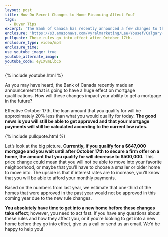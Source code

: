 ```yaml
---
layout: post
title: How Do Recent Changes to Home Financing Affect You?
tags:
  - Buyer Tips
excerpt: 'The Bank of Canada has recently announced a few changes to the rules for mortgage qualifications. What do these changes mean for you? I’d like to break down these new rules today and explain how they may affect your future home purchase. The good news is that these new rules don’t go into effect until October 17th, so you still have time to get into the home you want—you’ll just have to act fast! For the full breakdown of these changes, watch this short video.'
enclosure: 'https://s3.amazonaws.com/vyralmarketing/Lee+Yousef/Calgary+Real+Estate+What+new+mortgage+rules+mean+for+you.mp4'
pullquote: These rules go into effect after October 17th.
enclosure_type: video/mp4
enclosure_time:
use_youtube_image: true
youtube_alternate_image:
youtube_code: eyIXvmLlbCo
---
```



{% include youtube.html %}

As you may have heard, the Bank of Canada recently made an announcement that is going to have a huge effect on mortgage qualifications. How will these changes impact your ability to get a mortgage in the future?

Effective October 17th, the loan amount that you qualify for will be approximately 20% less than what you would qualify for today. **The good news is you will still be able to get approved and that your mortgage payments will still be calculated according to the current low rates.**

{% include pullquote.html %}

Let’s look at the big picture. **Currently, if you qualify for a $647,000 mortgage and you wait until after October 17th to secure a firm offer on a home, the amount that you qualify for will decrease to $500,000.** This price change could mean that you will not be able to move into your favorite neighborhood, or maybe that you’ll have to choose a smaller or older home to move into. The upside is that if interest rates are to increase, you’ll know that you will be able to afford your monthly payments.

Based on the numbers from last year, we estimate that one-third of the homes that were approved in the past year would not be approved in this coming year due to the new rule changes.

**You absolutely have time to get into a new home before these changes take effect**; however, you need to act fast. If you have any questions about these rules and how they affect you, or if you’re looking to get into a new home before they go into effect, give us a call or send us an email. We’d be happy to help you!